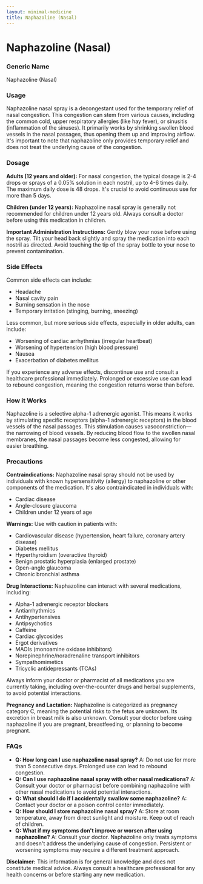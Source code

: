 ```yaml
---
layout: minimal-medicine
title: Naphazoline (Nasal)
---
```


# Naphazoline (Nasal)
### Generic Name
Naphazoline (Nasal)

### Usage
Naphazoline nasal spray is a decongestant used for the temporary relief of nasal congestion.  This congestion can stem from various causes, including the common cold, upper respiratory allergies (like hay fever), or sinusitis (inflammation of the sinuses).  It primarily works by shrinking swollen blood vessels in the nasal passages, thus opening them up and improving airflow.  It's important to note that naphazoline only provides temporary relief and does not treat the underlying cause of the congestion.

### Dosage
**Adults (12 years and older):**  For nasal congestion, the typical dosage is 2-4 drops or sprays of a 0.05% solution in each nostril, up to 4-6 times daily.  The maximum daily dose is 48 drops.  It's crucial to avoid continuous use for more than 5 days.

**Children (under 12 years):**  Naphazoline nasal spray is generally not recommended for children under 12 years old. Always consult a doctor before using this medication in children.

**Important Administration Instructions:**  Gently blow your nose before using the spray.  Tilt your head back slightly and spray the medication into each nostril as directed.  Avoid touching the tip of the spray bottle to your nose to prevent contamination.


### Side Effects
Common side effects can include:

* Headache
* Nasal cavity pain
* Burning sensation in the nose
* Temporary irritation (stinging, burning, sneezing)


Less common, but more serious side effects, especially in older adults, can include:

* Worsening of cardiac arrhythmias (irregular heartbeat)
* Worsening of hypertension (high blood pressure)
* Nausea
* Exacerbation of diabetes mellitus


If you experience any adverse effects, discontinue use and consult a healthcare professional immediately.  Prolonged or excessive use can lead to rebound congestion, meaning the congestion returns worse than before.


### How it Works
Naphazoline is a selective alpha-1 adrenergic agonist. This means it works by stimulating specific receptors (alpha-1 adrenergic receptors) in the blood vessels of the nasal passages. This stimulation causes vasoconstriction—the narrowing of blood vessels.  By reducing blood flow to the swollen nasal membranes, the nasal passages become less congested, allowing for easier breathing.

### Precautions
**Contraindications:** Naphazoline nasal spray should not be used by individuals with known hypersensitivity (allergy) to naphazoline or other components of the medication.  It's also contraindicated in individuals with:

* Cardiac disease
* Angle-closure glaucoma
* Children under 12 years of age


**Warnings:** Use with caution in patients with:

* Cardiovascular disease (hypertension, heart failure, coronary artery disease)
* Diabetes mellitus
* Hyperthyroidism (overactive thyroid)
* Benign prostatic hyperplasia (enlarged prostate)
* Open-angle glaucoma
* Chronic bronchial asthma


**Drug Interactions:** Naphazoline can interact with several medications, including:

* Alpha-1 adrenergic receptor blockers
* Antiarrhythmics
* Antihypertensives
* Antipsychotics
* Caffeine
* Cardiac glycosides
* Ergot derivatives
* MAOIs (monoamine oxidase inhibitors)
* Norepinephrine/noradrenaline transport inhibitors
* Sympathomimetics
* Tricyclic antidepressants (TCAs)

Always inform your doctor or pharmacist of all medications you are currently taking, including over-the-counter drugs and herbal supplements, to avoid potential interactions.


**Pregnancy and Lactation:**  Naphazoline is categorized as pregnancy category C, meaning the potential risks to the fetus are unknown.  Its excretion in breast milk is also unknown. Consult your doctor before using naphazoline if you are pregnant, breastfeeding, or planning to become pregnant.


### FAQs

* **Q: How long can I use naphazoline nasal spray?**  A:  Do not use for more than 5 consecutive days. Prolonged use can lead to rebound congestion.
* **Q: Can I use naphazoline nasal spray with other nasal medications?** A: Consult your doctor or pharmacist before combining naphazoline with other nasal medications to avoid potential interactions.
* **Q: What should I do if I accidentally swallow some naphazoline?** A: Contact your doctor or a poison control center immediately.
* **Q: How should I store naphazoline nasal spray?** A: Store at room temperature, away from direct sunlight and moisture.  Keep out of reach of children.
* **Q:  What if my symptoms don't improve or worsen after using naphazoline?** A: Consult your doctor.  Naphazoline only treats symptoms and doesn't address the underlying cause of congestion.  Persistent or worsening symptoms may require a different treatment approach.

**Disclaimer:** This information is for general knowledge and does not constitute medical advice. Always consult a healthcare professional for any health concerns or before starting any new medication.
